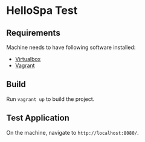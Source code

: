 # HelloSpa Test

## Requirements

Machine needs to have following software installed:
- [Virtualbox](https://www.virtualbox.org/wiki/Downloads)
- [Vagrant](https://developer.hashicorp.com/vagrant/downloads)

## Build

Run `vagrant up` to build the project.

## Test Application

On the machine, navigate to `http://localhost:8080/`.
